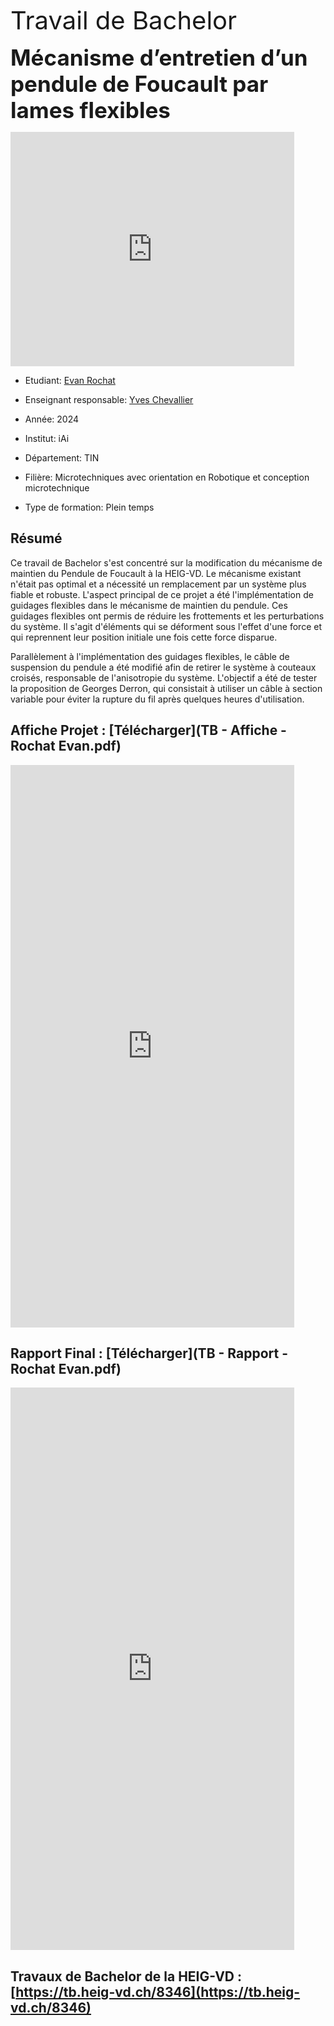<span style="font-size:40px"> Travail de Bachelor </span>

<span style="font-size:35px">**Mécanisme d’entretien d’un pendule de Foucault par lames flexibles**</span>

<embed src="https://drive.google.com/viewerng/viewer?embedded=true&url=https://rochatevan.github.io/illustration_PdF_final_02-2.pdf" width="90%" height="375">


- Etudiant: [Evan Rochat](https://www.linkedin.com/in/evan-rochat/)

- Enseignant responsable: [Yves Chevallier](https://www.linkedin.com/in/yveschevallier/)

- Année: 2024

- Institut: iAi

- Département: TIN

- Filière: Microtechniques avec orientation en Robotique et conception microtechnique

- Type de formation: Plein temps





## Résumé
Ce travail de Bachelor s'est concentré sur la modification du mécanisme de maintien du Pendule de Foucault à la HEIG-VD. Le mécanisme existant n'était pas optimal et a nécessité un remplacement par un système plus fiable et robuste. L'aspect principal de ce projet a été l'implémentation de guidages flexibles dans le mécanisme de maintien du pendule. Ces guidages flexibles ont permis de réduire les frottements et les perturbations du système. Il s'agit d'éléments qui se déforment sous l'effet d'une force et qui reprennent leur position initiale une fois cette force disparue.

Parallèlement à l'implémentation des guidages flexibles, le câble de suspension du pendule a été modifié afin de retirer le système à couteaux croisés, responsable de l'anisotropie du système. L'objectif a été de tester la proposition de Georges Derron, qui consistait à utiliser un câble à section variable pour éviter la rupture du fil après quelques heures d'utilisation.

## Affiche Projet : [Télécharger](TB - Affiche - Rochat Evan.pdf)
<embed src="https://rochatevan.github.io/TB - Affiche - Rochat Evan.pdf"  width="90%" height="900px" />

## Rapport Final : [Télécharger](TB - Rapport - Rochat Evan.pdf)
<embed src="https://rochatevan.github.io/TB - Rapport - Rochat Evan.pdf"  width="90%" height="900px" />

## Travaux de Bachelor de la HEIG-VD : [https://tb.heig-vd.ch/8346](https://tb.heig-vd.ch/8346)
